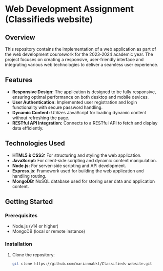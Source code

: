 # Web Development Assignment (Classifieds website)

## Overview
This repository contains the implementation of a web application as part of the web development coursework for the 2023-2024 academic year. The project focuses on creating a responsive, user-friendly interface and integrating various web technologies to deliver a seamless user experience.

## Features
- **Responsive Design:** The application is designed to be fully responsive, ensuring optimal performance on both desktop and mobile devices.
- **User Authentication:** Implemented user registration and login functionality with secure password handling.
- **Dynamic Content:** Utilizes JavaScript for loading dynamic content without refreshing the page.
- **RESTful API Integration:** Connects to a RESTful API to fetch and display data efficiently.

## Technologies Used
- **HTML5 & CSS3:** For structuring and styling the web application.
- **JavaScript:** For client-side scripting and dynamic content manipulation.
- **Node.js:** For server-side scripting and API development.
- **Express.js:** Framework used for building the web application and handling routing.
- **MongoDB:** NoSQL database used for storing user data and application content.

## Getting Started

### Prerequisites
- Node.js (v14 or higher)
- MongoDB (local or remote instance)

### Installation
1. Clone the repository:
   ```bash
   git clone https://github.com/mariannabkt/Classifieds-website.git
